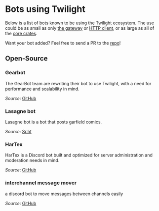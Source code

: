 # Bots using Twilight

Below is a list of bots known to be using the Twilight ecosystem. The use could
be as small as only [the gateway] or [HTTP client], or as large as all of the
[core crates].

Want your bot added? Feel free to send a PR to the [repo]!

## Open-Source

### Gearbot

The GearBot team are rewriting their bot to use Twilight, with a need for
performance and scalability in mind.

*Source*: [GitHub][bot:gearbot:source]

### Lasagne bot

Lasagne bot is a bot that posts garfield comics.

*Source*: [Sr.ht][bot:lasagna:source]

### HarTex

HarTex is a Discord bot built and optimized for server administration and moderation needs in mind.

*Source*: [GitHub][bot:hartex:source]

### interchannel message mover

a discord bot to move messages between channels easily

*Source*: [GitHub][bot:mover:source]

[HTTP client]: ./chapter_1_crates/section_2_http.html
[core crates]: ./chapter_1_crates/summary.html
[repo]: https://github.com/twilight-rs/twilight-rs.github.io
[the gateway]: ./chapter_1_crates/section_3_gateway.html

[bot:gearbot:source]: https://github.com/gearbot/GearBot-2
[bot:lasagna:source]: https://git.sr.ht/~erk/lasagna
[bot:hartex:source]: https://github.com/HT-Studios/HarTex-rust-discord-bot
[bot:mover:source]: https://github.com/laralove143/discord-interchannel-message-mover
